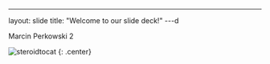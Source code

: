---
layout: slide
title: "Welcome to our slide deck!"
---d

Marcin Perkowski 2

![steroidtocat](https://octodex.github.com/images/steroidtocat.png)
{: .center}
